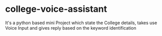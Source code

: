 # college-voice-assistant
It's a python based mini Project which state the College details, takes use Voice Input and gives reply based on the keyword identification
